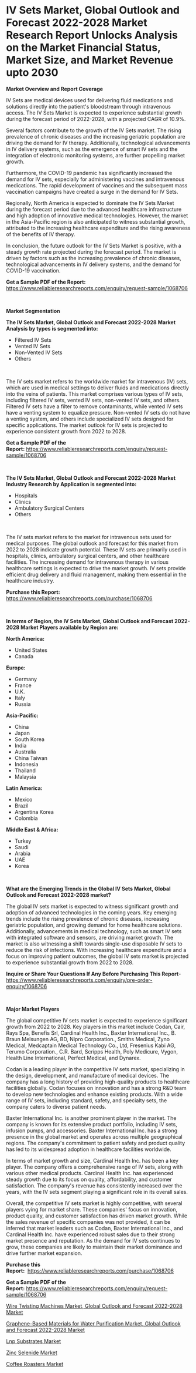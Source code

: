 <p><h1>IV Sets Market, Global Outlook and Forecast 2022-2028 Market Research Report Unlocks Analysis on the Market Financial Status, Market Size, and Market Revenue upto 2030</h1></p><p><strong>Market Overview and Report Coverage</strong></p>
<p><p>IV Sets are medical devices used for delivering fluid medications and solutions directly into the patient's bloodstream through intravenous access. The IV Sets Market is expected to experience substantial growth during the forecast period of 2022-2028, with a projected CAGR of 10.9%.</p><p>Several factors contribute to the growth of the IV Sets market. The rising prevalence of chronic diseases and the increasing geriatric population are driving the demand for IV therapy. Additionally, technological advancements in IV delivery systems, such as the emergence of smart IV sets and the integration of electronic monitoring systems, are further propelling market growth.</p><p>Furthermore, the COVID-19 pandemic has significantly increased the demand for IV sets, especially for administering vaccines and intravenous medications. The rapid development of vaccines and the subsequent mass vaccination campaigns have created a surge in the demand for IV Sets.</p><p>Regionally, North America is expected to dominate the IV Sets Market during the forecast period due to the advanced healthcare infrastructure and high adoption of innovative medical technologies. However, the market in the Asia-Pacific region is also anticipated to witness substantial growth, attributed to the increasing healthcare expenditure and the rising awareness of the benefits of IV therapy.</p><p>In conclusion, the future outlook for the IV Sets Market is positive, with a steady growth rate projected during the forecast period. The market is driven by factors such as the increasing prevalence of chronic diseases, technological advancements in IV delivery systems, and the demand for COVID-19 vaccination.</p></p>
<p><strong>Get a Sample PDF of the Report:</strong> <a href="https://www.reliableresearchreports.com/enquiry/request-sample/1068706">https://www.reliableresearchreports.com/enquiry/request-sample/1068706</a></p>
<p>&nbsp;</p>
<p><strong>Market Segmentation</strong></p>
<p><strong>The IV Sets Market, Global Outlook and Forecast 2022-2028 Market Analysis by types is segmented into:</strong></p>
<p><ul><li>Filtered IV Sets</li><li>Vented IV Sets</li><li>Non-Vented IV Sets</li><li>Others</li></ul></p>
<p>&nbsp;</p>
<p><p>The IV sets market refers to the worldwide market for intravenous (IV) sets, which are used in medical settings to deliver fluids and medications directly into the veins of patients. This market comprises various types of IV sets, including filtered IV sets, vented IV sets, non-vented IV sets, and others. Filtered IV sets have a filter to remove contaminants, while vented IV sets have a venting system to equalize pressure. Non-vented IV sets do not have a venting system, and others include specialized IV sets designed for specific applications. The market outlook for IV sets is projected to experience consistent growth from 2022 to 2028.</p></p>
<p><strong>Get a Sample PDF of the Report:</strong>&nbsp;<a href="https://www.reliableresearchreports.com/enquiry/request-sample/1068706">https://www.reliableresearchreports.com/enquiry/request-sample/1068706</a></p>
<p>&nbsp;</p>
<p><strong>The IV Sets Market, Global Outlook and Forecast 2022-2028 Market Industry Research by Application is segmented into:</strong></p>
<p><ul><li>Hospitals</li><li>Clinics</li><li>Ambulatory Surgical Centers</li><li>Others</li></ul></p>
<p>&nbsp;</p>
<p><p>The IV sets market refers to the market for intravenous sets used for medical purposes. The global outlook and forecast for this market from 2022 to 2028 indicate growth potential. These IV sets are primarily used in hospitals, clinics, ambulatory surgical centers, and other healthcare facilities. The increasing demand for intravenous therapy in various healthcare settings is expected to drive the market growth. IV sets provide efficient drug delivery and fluid management, making them essential in the healthcare industry.</p></p>
<p><strong>Purchase this Report:</strong>&nbsp; <a href="https://www.reliableresearchreports.com/purchase/1068706">https://www.reliableresearchreports.com/purchase/1068706</a></p>
<p>&nbsp;</p>
<p><strong>In terms of Region, the IV Sets Market, Global Outlook and Forecast 2022-2028 Market Players available by Region are:</strong></p>
<p>
    <p> <strong> North America: </strong>
        <ul>
            <li>United States</li>
            <li>Canada</li>
        </ul>
        </p> 
    <p> <strong> Europe: </strong>
        <ul>
            <li>Germany</li>
            <li>France</li>
            <li>U.K.</li>
            <li>Italy</li>
            <li>Russia</li>
        </ul>
        </p> 
    <p> <strong> Asia-Pacific: </strong>
        <ul>
            <li>China</li>
            <li>Japan</li>
            <li>South Korea</li>
            <li>India</li>
            <li>Australia</li>
            <li>China Taiwan</li>
            <li>Indonesia</li>
            <li>Thailand</li>
            <li>Malaysia</li>
        </ul>
        </p> 
    <p> <strong> Latin America: </strong>
        <ul>
            <li>Mexico</li>
            <li>Brazil</li>
            <li>Argentina Korea</li>
            <li>Colombia</li>
        </ul>
        </p> 
    <p> <strong> Middle East & Africa: </strong>
        <ul>
            <li>Turkey</li>
            <li>Saudi</li>
            <li>Arabia</li>
            <li>UAE</li>
            <li>Korea</li>
        </ul>
    </p>
    </p>
<p>&nbsp;</p>
<p><strong>What are the Emerging Trends in the Global IV Sets Market, Global Outlook and Forecast 2022-2028 market?</strong></p>
<p><p>The global IV sets market is expected to witness significant growth and adoption of advanced technologies in the coming years. Key emerging trends include the rising prevalence of chronic diseases, increasing geriatric population, and growing demand for home healthcare solutions. Additionally, advancements in medical technology, such as smart IV sets with integrated software and sensors, are driving market growth. The market is also witnessing a shift towards single-use disposable IV sets to reduce the risk of infections. With increasing healthcare expenditure and a focus on improving patient outcomes, the global IV sets market is projected to experience substantial growth from 2022 to 2028.</p></p>
<p><strong>Inquire or Share Your Questions If Any Before Purchasing This Report</strong>- <a href="https://www.reliableresearchreports.com/enquiry/pre-order-enquiry/1068706">https://www.reliableresearchreports.com/enquiry/pre-order-enquiry/1068706</a></p>
<p>&nbsp;</p>
<p><strong>Major Market Players</strong></p>
<p><p>The global competitive IV sets market is expected to experience significant growth from 2022 to 2028. Key players in this market include Codan, Cair, Rays Spa, Benefis Srl, Cardinal Health Inc., Baxter International Inc., B. Braun Melsungen AG, BD, Nipro Corporation., Smiths Medical, Zyno Medical, Medcaptain Medical Technology Co., Ltd, Fresenius Kabi AG, Terumo Corporation., C.R. Bard, Scripps Health, Poly Medicure, Vygon, Health Line International, Perfect Medical, and Dynarex.</p><p>Codan is a leading player in the competitive IV sets market, specializing in the design, development, and manufacture of medical devices. The company has a long history of providing high-quality products to healthcare facilities globally. Codan focuses on innovation and has a strong R&D team to develop new technologies and enhance existing products. With a wide range of IV sets, including standard, safety, and specialty sets, the company caters to diverse patient needs.</p><p>Baxter International Inc. is another prominent player in the market. The company is known for its extensive product portfolio, including IV sets, infusion pumps, and accessories. Baxter International Inc. has a strong presence in the global market and operates across multiple geographical regions. The company's commitment to patient safety and product quality has led to its widespread adoption in healthcare facilities worldwide.</p><p>In terms of market growth and size, Cardinal Health Inc. has been a key player. The company offers a comprehensive range of IV sets, along with various other medical products. Cardinal Health Inc. has experienced steady growth due to its focus on quality, affordability, and customer satisfaction. The company's revenue has consistently increased over the years, with the IV sets segment playing a significant role in its overall sales.</p><p>Overall, the competitive IV sets market is highly competitive, with several players vying for market share. These companies' focus on innovation, product quality, and customer satisfaction has driven market growth. While the sales revenue of specific companies was not provided, it can be inferred that market leaders such as Codan, Baxter International Inc., and Cardinal Health Inc. have experienced robust sales due to their strong market presence and reputation. As the demand for IV sets continues to grow, these companies are likely to maintain their market dominance and drive further market expansion.</p></p>
<p><strong>Purchase this Report:</strong>&nbsp;&nbsp;<a href="https://www.reliableresearchreports.com/purchase/1068706">https://www.reliableresearchreports.com/purchase/1068706</a></p>
<p></p>
<p><strong>Get a Sample PDF of the Report:</strong>&nbsp;<a href="https://www.reliableresearchreports.com/enquiry/request-sample/1068706">https://www.reliableresearchreports.com/enquiry/request-sample/1068706</a></p>
<p><p><a href="https://github.com/RickHolmes3/Market-Research-Report-List-1/blob/main/wire-twisting-machines-market-global-outlook-and-forecast-2022-2028-market.md">Wire Twisting Machines Market, Global Outlook and Forecast 2022-2028 Market</a></p><p><a href="https://github.com/GroverBarry/Market-Research-Report-List-1/blob/main/graphene-based-materials-for-water-purification-market-global-outlook-and-forecast-2022-2028-market.md">Graphene-Based Materials for Water Purification Market, Global Outlook and Forecast 2022-2028 Market</a></p><p><a href="https://www.reportprime.com/lnp-substrates-r3320">Lnp Substrates Market</a></p><p><a href="https://medium.com/@blow.allow.stir/zinc-selenide-market-size-growth-forecast-2023-2030-c043656662ba">Zinc Selenide Market</a></p><p><a href="https://www.linkedin.com/pulse/coffee-roasters-market-research-report-provides-thorough-9gxve/">Coffee Roasters Market</a></p></p>